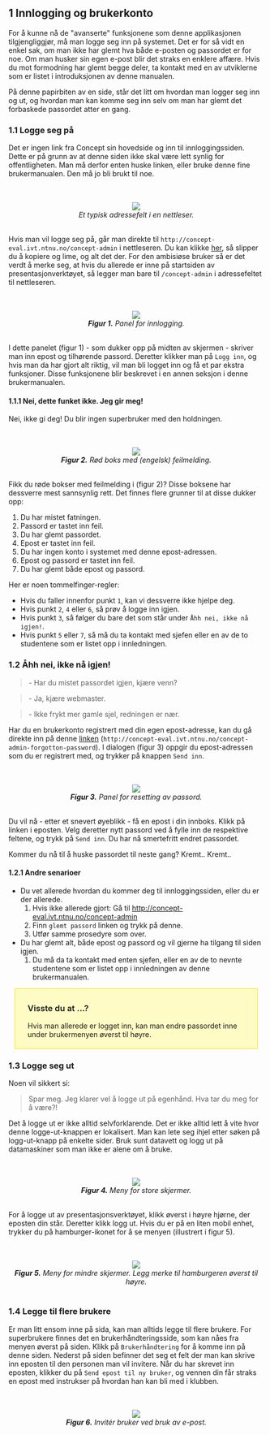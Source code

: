 ## 1 Innlogging og brukerkonto

For å kunne nå de "avanserte" funksjonene som denne applikasjonen tilgjengliggjør, må man logge seg inn på systemet. Det er for så vidt en enkel sak, om man ikke har glemt hva både e-posten og passordet er for noe. Om man husker sin egen e-post blir det straks en enklere affære. Hvis du mot formodning har glemt begge deler, ta kontakt med en av utviklerne som er listet i introduksjonen av denne manualen.

På denne papirbiten av en side, står det litt om hvordan man logger seg inn og ut, og hvordan man kan komme seg inn selv om man har glemt det forbaskede passordet atter en gang.

### 1.1 Logge seg på

Det er ingen link fra Concept sin hovedside og inn til innloggingssiden. Dette er på grunn av at denne siden ikke skal være lett synlig for offentligheten. Man må derfor enten huske linken, eller bruke denne fine brukermanualen. Den må jo bli brukt til noe.

<center><br/><br/><div style="max-width:500px;">
<img src="../assets/accounts-adress.png"/>
</div></center>
<center><em>Et typisk adressefelt i en nettleser.</em><br/><br/></center>

Hvis man vil logge seg på, går man direkte til `http://concept-eval.ivt.ntnu.no/concept-admin` i nettleseren. Du kan klikke [her](http://concept-eval.ivt.ntnu.no/concept-admin), så slipper du å kopiere og lime, og alt det der. For den ambisiøse bruker så er det verdt å merke seg, at hvis du allerede er inne på startsiden av presentasjonverktøyet, så legger man bare til `/concept-admin` i adressefeltet til nettleseren.

<center><br/><br/><div style="max-width:500px;"><img src="../assets/accounts-login.png"/></div></center>
<center><em><b>Figur 1.</b> Panel for innlogging.</em><br/><br/></center>

I dette panelet (figur 1) - som dukker opp på midten av skjermen - skriver man inn epost og tilhørende passord. Deretter klikker man på `Logg inn`, og hvis man da har gjort alt riktig, vil man bli logget inn og få et par ekstra funksjoner. Disse funksjonene blir beskrevet i en annen seksjon i denne brukermanualen.

#### 1.1.1 Nei, dette funket ikke. Jeg gir meg!

Nei, ikke gi deg! Du blir ingen superbruker med den holdningen.

<center><br/><br/><img src="../assets/accounts-notfound.png"/></center>
<center><em><b>Figur 2.</b> Rød boks med (engelsk) feilmelding.</em><br/><br/></center>

Fikk du røde bokser med feilmelding i (figur 2)? Disse boksene har dessverre mest sannsynlig rett. Det finnes flere grunner til at disse dukker opp:

1. Du har mistet fatningen.
2. Passord er tastet inn feil.
3. Du har glemt passordet.
4. Epost er tastet inn feil.
5. Du har ingen konto i systemet med denne epost-adressen.
6. Epost og passord er tastet inn feil.
7. Du har glemt både epost og passord.

Her er noen tommelfinger-regler:

- Hvis du faller innenfor punkt `1`, kan vi dessverre ikke hjelpe deg.
- Hvis punkt `2`, `4` eller `6`, så prøv å logge inn igjen.
- Hvis punkt `3`, så følger du bare det som står under `Åhh nei, ikke nå igjen!`.
- Hvis punkt `5` eller `7`, så må du ta kontakt med sjefen eller en av de to studentene som er listet opp i innledningen.

### 1.2 Åhh nei, ikke nå igjen!

> \- Har du mistet passordet igjen, kjære venn?

> \- Ja, kjære webmaster.

> \- Ikke frykt mer gamle sjel, redningen er nær.

Har du en brukerkonto registrert med din egen epost-adresse, kan du gå direkte inn på denne [linken](http://concept-eval.ivt.ntnu.no/concept-admin-forgotton-password) (`http://concept-eval.ivt.ntnu.no/concept-admin-forgotton-password`). I dialogen (figur 3) oppgir du epost-adressen som du er registrert med, og trykker på knappen `Send inn`.

<center><br/><br/><img src="../assets/accounts-forgotton.png"/></center>
<center><em><b>Figur 3.</b> Panel for resetting av passord.</em><br/><br/></center>

Du vil nå - etter et snevert øyeblikk - få en epost i din innboks. Klikk på linken i eposten. Velg deretter nytt passord ved å fylle inn de respektive feltene, og trykk på `Send inn`. Du har nå smertefritt endret passordet.

Kommer du nå til å huske passordet til neste gang? Kremt.. Kremt..

#### 1.2.1 Andre senarioer
* Du vet allerede hvordan du kommer deg til innloggingssiden, eller du er der allerede.
    1. Hvis ikke allerede gjort: Gå til http://concept-eval.ivt.ntnu.no/concept-admin
    2. Finn `glemt passord` linken og trykk på denne.
    3. Utfør samme prosedyre som over.
* Du har glemt alt, både epost og passord og vil gjerne ha tilgang til siden igjen.
    1. Du må da ta kontakt med enten sjefen, eller en av de to nevnte studentene som er listet opp i innledningen av denne brukermanualen.

<center><div style="width: 85%; text-align:left;background-color:#fffbc4;padding: 5px 25px;border: 1px solid #ffdf02;">
<h3 style="font-weight: 600;">Visste du at ...?</h3>
<p>
Hvis man allerede er logget inn, kan man endre passordet inne under brukermenyen øverst til høyre.
</p>
</div></center>

### 1.3 Logge seg ut
Noen vil sikkert si:

> Spar meg. Jeg klarer vel å logge ut på egenhånd. Hva tar du meg for å være?!

Det å logge ut er ikke alltid selvforklarende. Det er ikke alltid lett å vite hvor denne logge-ut-knappen er lokalisert. Man kan lete seg ihjel etter søken på logg-ut-knapp på enkelte sider. Bruk sunt datavett og logg ut på datamaskiner som man ikke er alene om å bruke.

<center><br/><br/><img src="../assets/accounts-menu.png"/></center>
<center><em><b>Figur 4.</b> Meny for store skjermer.</em><br/><br/></center>

For å logge ut av presentasjonsverktøyet, klikk øverst i høyre hjørne, der eposten din står. Deretter klikk logg ut. Hvis du er på en liten mobil enhet, trykker du på hamburger-ikonet for å se menyen (illustrert i figur 5).

<center><br/><br/><img src="../assets/hamburger-icon.png"/></center>
<center><em><b>Figur 5.</b> Meny for mindre skjermer. Legg merke til hamburgeren øverst til høyre.</em><br/><br/></center>

### 1.4 Legge til flere brukere

Er man litt ensom inne på sida, kan man alltids legge til flere brukere. For superbrukere finnes det en brukerhåndteringsside, som kan nåes fra menyen øverst på siden. Klikk på `Brukerhåndtering` for å komme inn på denne siden. Nederst på siden befinner det seg et felt der man kan skrive inn eposten til den personen man vil invitere. Når du har skrevet inn eposten, klikker du på `Send epost til ny bruker`, og vennen din får straks en epost med instrukser på hvordan han kan bli med i klubben.

<center><br/><br/><img src="../assets/create-user.png"/></center>
<center><em><b>Figur 6.</b> Invitér bruker ved bruk av e-post.</em></center>
